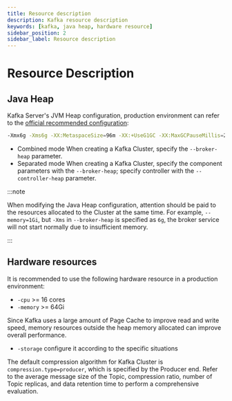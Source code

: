 ```yaml
---
title: Resource description
description: Kafka resource description
keywords: [kafka, java heap, hardware resource]
sidebar_position: 2
sidebar_label: Resource description
---
```


# Resource Description

## Java Heap

Kafka Server's JVM Heap configuration, production environment can refer to the [official recommended configuration](https://kafka.apache.org/33/documentation.html#java):

```bash
-Xmx6g -Xms6g -XX:MetaspaceSize=96m -XX:+UseG1GC -XX:MaxGCPauseMillis=20 -XX:InitiatingHeapOccupancyPercent=35 -XX:G1HeapRegionSize=16M -XX:MinMetaspaceFreeRatio=50 -XX:MaxMetaspaceFreeRatio=80 -XX:+ExplicitGCInvokesConcurrent
```

- Combined mode
    When creating a Kafka Cluster, specify the `--broker-heap` parameter.
- Separated mode
    When creating a Kafka Cluster, specify the component parameters with the `--broker-heap`; specify controller with the `--controller-heap` parameter.

:::note

When modifying the Java Heap configuration, attention should be paid to the resources allocated to the Cluster at the same time. For example, `--memory=1Gi`, but `-Xms` in `--broker-heap` is specified as `6g`, the broker service will not start normally due to insufficient memory.

:::

## Hardware resources

It is recommended to use the following hardware resource in a production environment:

- `-cpu` >= 16 cores
- `-memory` >= 64Gi

Since Kafka uses a large amount of Page Cache to improve read and write speed, memory resources outside the heap memory allocated can improve overall performance.

- `-storage` configure it according to the specific situations

The default compression algorithm for Kafka Cluster is `compression.type=producer`, which is specified by the Producer end. Refer to the average message size of the Topic, compression ratio, number of Topic replicas, and data retention time to perform a comprehensive evaluation.